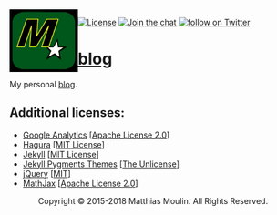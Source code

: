 <img align="left" src="https://github.com/matt77hias/matt77hias.github.io/blob/master/res/Picture.jpg" width="120px"/>

[![License][s1]][li] [![Join the chat][s2]][gi]
<a href="https://twitter.com/intent/follow?screen_name=matt77hias"><img src="https://img.shields.io/twitter/follow/matt77hias.svg?style=social" alt="follow on Twitter"></a>

[s1]: https://img.shields.io/badge/licence-No%20Licence-blue.svg
[s2]: https://badges.gitter.im/matt77hias/Lobby.svg

[li]: https://raw.githubusercontent.com/matt77hias/matt77hias.github.io/master/LICENSE.txt
[gi]: https://gitter.im/matt77hias/Lobby

# [blog](https://matt77hias.github.io/blog)
My personal [blog](https://matt77hias.github.io/blog).

## Additional licenses:
* [Google Analytics](https://github.com/GoogleWebComponents/google-analytics) [[Apache License 2.0](https://github.com/GoogleWebComponents/google-analytics/blob/master/LICENSE)]
* [Hagura](https://github.com/sharu725/hagura) [[MIT License](https://github.com/sharu725/hagura/blob/gh-pages/LICENCE.md)]
* [Jekyll](https://github.com/jekyll/jekyll) [[MIT License](https://github.com/jekyll/jekyll/blob/master/LICENSE)]
* [Jekyll Pygments Themes](https://github.com/jwarby/jekyll-pygments-themes) [[The Unlicense](https://github.com/jwarby/jekyll-pygments-themes/blob/master/UNLICENSE.txt)]
* [jQuery](https://github.com/jquery/jquery) [[MIT](https://github.com/jquery/jquery/blob/master/LICENSE.txt)]
* [MathJax](https://github.com/mathjax/MathJax) [[Apache License 2.0](https://github.com/mathjax/MathJax/blob/master/LICENSE)]

<p align="center">Copyright © 2015-2018 Matthias Moulin. All Rights Reserved.</p>
